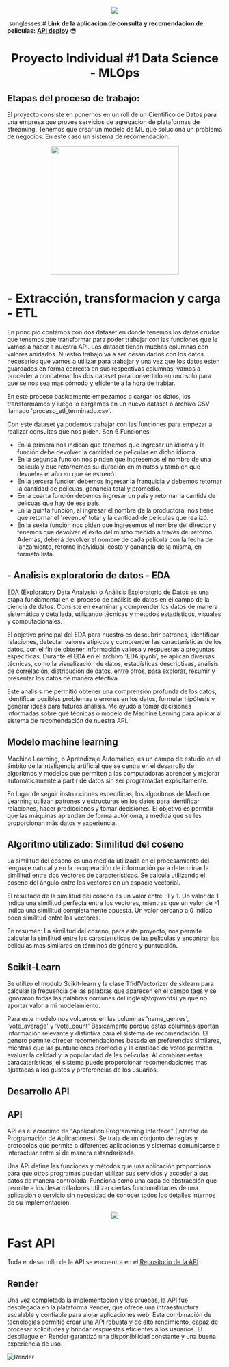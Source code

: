 <p align=center><img src=https://dce0qyjkutl4h.cloudfront.net/wp-content/webp-express/webp-images/uploads/2022/07/Data-Engineering.jpg.webp><p>

:sunglesses:# **Link de la aplicacion de consulta y recomendacion de peliculas:** **[API deploy](https://new1-dep.onrender.com/docs#/)** :sunglasses:

<h1 align=center> Proyecto Individual #1 Data Science - MLOps </h1>

<h2> Etapas del proceso de trabajo:</h2>

El proyecto consiste en ponernos en un roll de un Cientifico de Datos para una empresa que provee servicios de agregacion de plataformas de streaming. Tenemos que crear un modelo de ML que soluciona un problema de negocios: En este caso un sistema de recomendación.


<p align="center">
<img src="https://user-images.githubusercontent.com/67664604/217914153-1eb00e25-ac08-4dfa-aaf8-53c09038f082.png"  height=300>
</p>

# - **Extracción, transformacion y carga - ETL**
En principio contamos con dos dataset en donde tenemos los datos crudos que tenemos que transformar para poder trabajar con las funciones que le vamos a hacer a nuestra API.
Los dataset tienen muchas columnas con valores anidados.
Nuestro trabajo va a ser desanidarlos con los datos necesarios que vamos a utilizar para trabajar y una vez que los datos esten guardados en forma correcta en sus respectivas columnas, vamos a proceder a concatenar los dos dataset para convertirlo en uno solo para que se nos sea mas cómodo y eficiente a la hora de trabjar.

En este proceso basicamente empezamos a cargar los datos, los transformamos y luego lo cargamos en un nuevo dataset o archivo CSV llamado 'proceso_etl_terminado.csv'.

Con este dataset ya podemos trabajar con las funciones para empezar a realizar consultas que nos piden. 
Son 6 Funciones:
* En la primera nos indican que tenemos que ingresar un idioma y la función debe devolver la cantidad de peliculas en dicho idioma
* En la segunda función nos pinden que ingresemos el nombre de una pelicula y que retornemos su duración en minutos y también que devuelva el año en que se estrenó.
* En la tercera funcion debemos ingresar la franquicia y debemos retornar la cantidad de pelicuas, ganancia total y promedio.
* En la cuarta función debemos ingresar un país y retornar la cantida de pelicuas que hay de ese país.
* En la quinta función, al ingresar el nombre de la productora, nos tiene que retornar el 'revenue' total y la cantidad de peliculas que realizó.
* En la sexta función nos piden que ingresemos el nombre del director y tenemos que devolver el éxito del mismo medido a través del retorno. Además, deberá devolver el nombre de cada película con la fecha de lanzamiento, retorno individual, costo y ganancia de la misma, en formato lista.

## - **Analisis exploratorio de datos - EDA** 

EDA (Exploratory Data Analysis) o Análisis Exploratorio de Datos es una etapa fundamental en el proceso de análisis de datos en el campo de la ciencia de datos. Consiste en examinar y comprender los datos de manera sistemática y detallada, utilizando técnicas y métodos estadísticos, visuales y computacionales.

El objetivo principal del EDA para nuestro es descubrir patrones, identificar relaciones, detectar valores atípicos y comprender las características de los datos, con el fin de obtener información valiosa y respuestas a preguntas específicas. Durante el EDA en el archivo 'EDA.ipynb', se aplican diversas técnicas, como la visualización de datos, estadísticas descriptivas, análisis de correlación, distribución de datos, entre otros, para explorar, resumir y presentar los datos de manera efectiva.

Este analisis me permitió obtener una comprensión profunda de los datos, identificar posibles problemas o errores en los datos, formular hipótesis y generar ideas para futuros análisis. Me ayudó a tomar decisiones informadas sobre qué técnicas o modelo de Machine Lerning para aplicar al sistema de recomendación de nuestra API.

## **Modelo machine learning**

Machine Learning, o Aprendizaje Automático, es un campo de estudio en el ámbito de la inteligencia artificial que se centra en el desarrollo de algoritmos y modelos que permiten a las computadoras aprender y mejorar automáticamente a partir de datos sin ser programadas explícitamente.

En lugar de seguir instrucciones específicas, los algoritmos de Machine Learning utilizan patrones y estructuras en los datos para identificar relaciones, hacer predicciones y tomar decisiones. El objetivo es permitir que las máquinas aprendan de forma autónoma, a medida que se les proporcionan más datos y experiencia.

## Algoritmo utilizado: Similitud del coseno

La similitud del coseno es una medida utilizada en el procesamiento del lenguaje natural y en la recuperación de información para determinar la similitud entre dos vectores de características. Se calcula utilizando el coseno del ángulo entre los vectores en un espacio vectorial.

El resultado de la similitud del coseno es un valor entre -1 y 1. Un valor de 1 indica una similitud perfecta entre los vectores, mientras que un valor de -1 indica una similitud completamente opuesta. Un valor cercano a 0 indica poca similitud entre los vectores.

En resumen: La similitud del coseno, para este proyecto, nos permite calcular la similitud entre las características de las peliculas y encontrar las peliculas mas similares en términos de género y puntuación.

## Scikit-Learn
Se utilizo el modulo Scikit-learn y la clase TfidfVectorizer de sklearn para calcular la frecuencia de las palabras que aparecen en el campo tags y se ignoraron todas las palabras comunes del ingles(stopwords) ya que no aportar valor a mi modelamiento.

Para este modelo nos volcamos en las columnas 'name_genres', 'vote_average' y 'vote_count'
Basicamente porque estas columnas aportan información relevante y distintiva para el sistema de recomendación. El genero permite ofrecer recomendaciones basada en preferencias similares, mientras que las puntuaciones promedio y la cantidad de votos permiten evaluar la calidad y la popularidad  de las peliculas. Al combinar estas caracaterísticas, el sistema puede proporcionar recomendaciones mas ajustadas a los gustos y preferencias de los usuarios.

## **Desarrollo API**
## API
API es el acrónimo de "Application Programming Interface" (Interfaz de Programación de Aplicaciones). Se trata de un conjunto de reglas y protocolos que permite a diferentes aplicaciones y sistemas comunicarse e interactuar entre sí de manera estandarizada.

Una API define las funciones y métodos que una aplicación proporciona para que otros programas puedan utilizar sus servicios y acceder a sus datos de manera controlada. Funciona como una capa de abstracción que permite a los desarrolladores utilizar ciertas funcionalidades de una aplicación o servicio sin necesidad de conocer todos los detalles internos de su implementación.

<!-- ![API](/src/appmaster.avif) -->
<p align=center><img src=https://appmaster.io/cdn-cgi/image/width=768,quality=83,format=auto/api/_files/PqV7MuNwv89GrZvBd4LNNK/download/><p>


# Fast API
Toda el desarrollo de la API se encuentra en el [Repositorio de la API](https://github.com/agusram87/PI).

## Render
Una vez completada la implementación y las pruebas, la API fue desplegada en la plataforma Render, que ofrece una infraestructura escalable y confiable para alojar aplicaciones web. Esta combinación de tecnologías permitió crear una API robusta y de alto rendimiento, capaz de procesar solicitudes y brindar respuestas eficientes a los usuarios. El despliegue en Render garantizó una disponibilidad constante y una buena experiencia de uso.

 ![Render](/src/RENDER.png)




